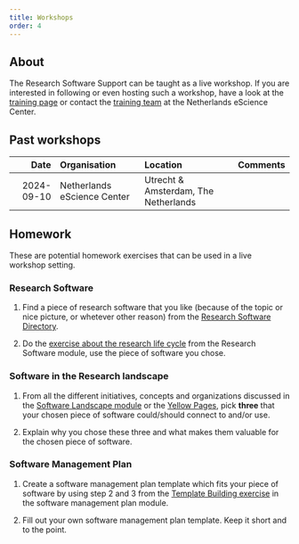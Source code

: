 ```yaml
---
title: Workshops
order: 4
---
```


## About
The Research Software Support can be taught as a live workshop. If you are interested in following or even hosting such a workshop, have a look at the [training page](https://www.esciencecenter.nl/digital-skills/) or contact the [training team](mailto:training@esciencecenter.nl) at the Netherlands eScience Center.


## Past workshops

| Date               | Organisation                 | Location                              | Comments                    |
|-------------------:|:-----------------------------|:--------------------------------------|:----------------------------|
| 2024-09-10         | Netherlands eScience Center  | Utrecht & Amsterdam, The Netherlands  |                             |


## Homework

These are potential homework exercises that can be used in a live workshop setting.

### Research Software

1. Find a piece of research software that you like (because of the topic or nice picture, or whetever other reason) from the [Research Software Directory](https://research-software-directory.org/software?page=1&rows=48).

1. Do the [exercise about the research life cycle](/modules/researchsoftware/exercise-research-life-cycle) from the Research Software module, use the piece of software you chose.

### Software in the Research landscape

1. From all the different initiatives, concepts and organizations discussed in the [Software Landscape module](/modules/softwarelandscape/slides) or the [Yellow Pages](/main/yellowpages), pick **three** that your chosen piece of software could/should connect to and/or use. 

2. Explain why you chose these three and what makes them valuable for the chosen piece of software. 


### Software Management Plan

1. Create a software management plan template which fits your piece of software by using step 2 and 3 from the [Template Building exercise](/modules/softwaremanagementplans/templatebuilding) in the software management plan module.

2. Fill out your own software management plan template. Keep it short and to the point. 
